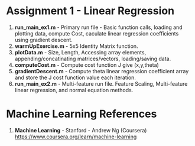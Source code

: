 #   Assignment 1 - Linear Regression	
1.  **run_main_ex1.m** 	- Primary run file - Basic function calls, loading and plotting data, compute Cost, caculate linear regression coefficients using gradient descent.
2.  **warmUpExercise.m**	- 5x5 Identity Matrix function. 
3.  **plotData.m**	- Size, Length, Accessing array elements, appending/concatinating matrices/vectors, loading/saving data.
4.  **computeCost.m** 	- Compute cost function J give (x,y,theta)
5.  **gradientDescent.m**	- Compute theta linear regression coefficient array and store the J cost function value each iteration.  
6.  **run_main_ex2.m** 	- Multi-feature run file.  Feature Scaling, Multi-feature linear regression, and normal equation methods.  

# Machine Learning References
1.  **Machine Learning** - Stanford - Andrew Ng (Coursera)   
    https://www.coursera.org/learn/machine-learning